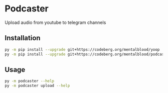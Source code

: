 # Podcaster

Upload audio from youtube to telegram channels

## Installation

```bash
py -m pip install --upgrade git+https://codeberg.org/mentalblood/yoop
py -m pip install --upgrade git+https://codeberg.org/mentalblood/podcaster
```

## Usage

```bash
py -m podcaster --help
py -m podcaster upload --help
```
